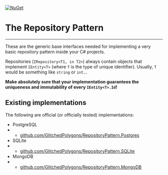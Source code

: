 [![NuGet](https://img.shields.io/nuget/v/GlitchedPolygons.RepositoryPattern.svg)](https://www.nuget.org/packages/GlitchedPolygons.RepositoryPattern)
# The Repository Pattern
---
These are the generic base interfaces needed for implementing a very basic repository pattern inside your C# projects.

Repositories  (`IRepository<T1, in T2>`)  always contain objects that implement `IEntity<T>` (where `T` is the type of unique identifier). Usually, `T` would be something like `string` or `int`...

**Make absolutely sure that your implementation guarantees the uniqueness and immutability of every `IEntity<T>.Id`!**

## Existing implementations

The following are official (or officially tested) implementations:

* PostgreSQL
* * [github.com/GlitchedPolygons/RepositoryPattern.Postgres](https://github.com/GlitchedPolygons/RepositoryPattern.Postgres)
* SQLite
* * [github.com/GlitchedPolygons/RepositoryPattern.SQLite](https://github.com/GlitchedPolygons/RepositoryPattern.SQLite)
* MongoDB
* * [github.com/GlitchedPolygons/RepositoryPattern.MongoDB](https://github.com/GlitchedPolygons/RepositoryPattern.MongoDB)
